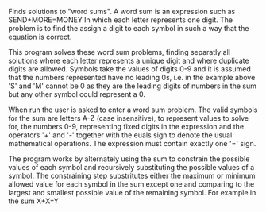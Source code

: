 Finds solutions to "word sums". A word sum is an expression such as 
  SEND+MORE=MONEY
In which each letter represents one digit. The problem is to find the assign a digit to each symbol in such a way that the equation is correct.

This program solves these word sum problems, finding separatly all solutions where each letter represents a unique digit and where duplicate digits are allowed. Symbols take the values of digits 0-9 and it is assumed that the numbers represented have no leading 0s, i.e. in the example above 'S' and 'M' cannot be 0 as they are the leading digits of numbers in the sum but any other symbol could represent a 0.

When run the user is asked to enter a word sum problem. The valid symbols for the sum are letters A-Z (case insensitive), to represent values to solve for, the numbers 0-9, representing fixed digits in the expression and the operators '+' and '-' together with the euals sign to denote the usual mathematical operations. The expression must contain exactly one '=' sign. 

The program works by alternately using the sum to constrain the possible values of each symbol and recursively substituting the possible values of a symbol. The constraining step substritutes either the maximum or minimum allowed value for each symbol in the sum except one and comparing to the largest and smallest possible value of the remaining symbol. For example in the sum
  X+X=Y 
